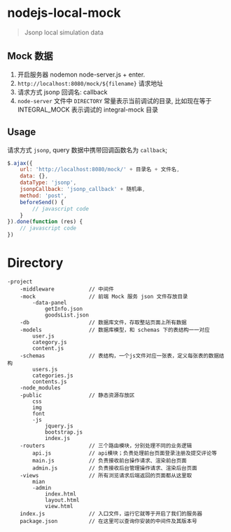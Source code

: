 # nodejs-local-mock
>   Jsonp local simulation data

## Mock 数据

1. 开启服务器 nodemon node-server.js + enter.
2. `http://localhost:8080/mock/${filename}` 请求地址
3. 请求方式 jsonp 回调名: callback 
4. `node-server` 文件中 `DIRECTORY` 常量表示当前调试的目录, 比如现在等于 INTEGRAL_MOCK 表示调试的 integral-mock 目录


## Usage
请求方式 `jsonp`, query 数据中携带回调函数名为 `callback`;
```javascript
$.ajax({
    url: 'http://localhost:8080/mock/' + 目录名 + 文件名,
    data: {},
    dataType: 'jsonp',
    jsonpCallback: 'jsonp_callback' + 随机串,
    method: 'post',
    beforeSend() {
        // javascript code 
    }
}).done(function (res) {
    // javascript code 
})
```

# Directory

```
-project    
    -middleware           // 中间件
    -mock                 // 前端 Mock 服务 json 文件存放目录
        -data-panel       
            getInfo.json
            goodsList.json
    -db                   // 数据库文件，存取整站页面上所有数据
    -models               // 数据库模型，和 schemas 下的表结构一一对应
        user.js
        category.js
        content.js
    -schemas              // 表结构，一个js文件对应一张表，定义每张表的数据结构
        users.js          
        categories.js
        contents.js
    -node_modules
    -public               // 静态资源存放区
        css
        img
        font
        -js
            jquery.js   
            bootstrap.js
            index.js
    -routers              // 三个路由模块，分别处理不同的业务逻辑
        api.js            // api模块；负责处理前台页面登录注册及提交评论等
        main.js           // 负责接收前台操作请求、渲染前台页面
        admin.js          // 负责接收后台管理操作请求、渲染后台页面
    -views                // 所有浏览请求后端返回的页面都从这里取
        mian
        -admin
            index.html
            layout.html
            view.html
    index.js              // 入口文件，运行它就等于开启了我们的服务器
    package.json          // 在这里可以查询你安装的中间件及其版本号
```